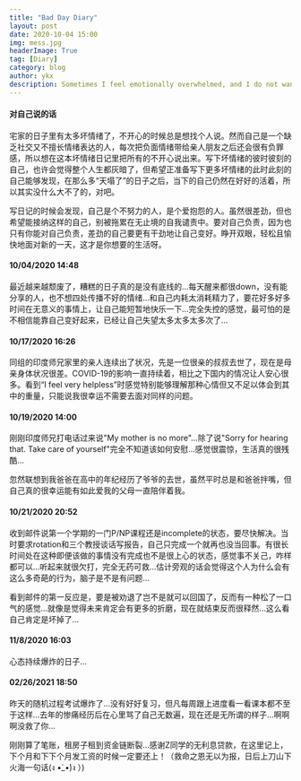 ```yaml
---
title: "Bad Day Diary"
layout: post
date: 2020-10-04 15:00
img: mess.jpg
headerImage: True
tag: [Diary]
category: blog
author: ykx
description: Sometimes I feel emotionally overwhelmed, and I do not want to share the bad experience with others. So I write those feelings here, making myself feel better.
---
```


#### 对自己说的话

宅家的日子里有太多坏情绪了，不开心的时候总是想找个人说。然而自己是一个缺乏社交又不擅长情绪表达的人，每次把负面情绪带给亲人朋友之后还会很有负罪感，所以想在这本坏情绪日记里把所有的不开心说出来。写下坏情绪的彼时彼刻的自己，也许会觉得整个人生都灰暗了，但希望正准备写下更多坏情绪的此时此刻的自己能够发现，在那么多“天塌了”的日子之后，当下的自己仍然在好好的活着，所以其实没什么大不了的，对吧。

写日记的时候会发现，自己是个不努力的人，是个爱抱怨的人。虽然很差劲，但也希望能接纳这样的自己，别被拖累在无止境的自我谴责中。要对自己负责，因为也只有你能对自己负责，差劲的自己要更有干劲地让自己变好。睁开双眼，轻松且愉快地面对新的一天，这才是你想要的生活呀。

#### 10/04/2020 14:48

最近越来越颓废了，糟糕的日子真的是没有底线的...每天醒来都很down，没有能分享的人，也不想四处传播不好的情绪...和自己内耗太消耗精力了，要花好多好多时间在无意义的事情上，让自己能短暂地快乐一下...完全失控的感觉，最可怕的是不相信能靠自己变好起来，已经让自己失望太多太多太多次了...

#### 10/17/2020 16:26

同组的印度师兄家里的亲人连续出了状况，先是一位很亲的叔叔去世了，现在是母亲身体状况很差。COVID-19的影响一直持续着，相比之下国内的情况让人安心很多。看到“I feel very helpless”时感觉特别能够理解那种心情但又不足以体会到其中的重量，只能说我很幸运不需要去面对同样的问题。

#### 10/19/2020 14:00

刚刚印度师兄打电话过来说"My mother is no more"...除了说"Sorry for hearing that. Take care of yourself"完全不知道该如何安慰...感觉很震惊，生活真的很残酷...

忽然联想到我爸爸在高中的年纪经历了爷爷的去世，虽然平时总是和爸爸拌嘴，但自己真的很幸运能有如此爱我的父母一直陪伴着我。

#### 10/21/2020 20:52

收到邮件说第一个学期的一门P/NP课程还是incomplete的状态，要尽快解决。当时要求rotation和三个教授谈话写报告，自己只完成一个就再也没当回事。有很长时间处在这种即便该做的事情没有完成也不是很上心的状态，感觉事不关己，咋样都可以...听起来就很欠打，完全无药可救...估计旁观的话会觉得这个人为什么会有这么多奇葩的行为，脑子是不是有问题...

看到邮件的第一反应是，要是被劝退了岂不是就可以回国了，反而有一种松了一口气的感觉...就像是觉得未来肯定会有更多的折磨，现在就结束反而很释然...这么看自己肯定是坏掉了...

#### 11/8/2020 16:03

心态持续爆炸的日子...


#### 02/26/2021 18:50

昨天的随机过程考试爆炸了...没有好好复习，但凡每周跟上进度看一看课本都不至于这样...去年的惨痛经历后在心里骂了自己无数遍，现在还是无所谓的样子...啊啊啊没救了你...

刚刚算了笔账，租房子租到资金链断裂...感谢Z同学的无利息贷款，在这里记上，下个月和下下个月发工资的时候一定要还上！（救命之恩无以为报，日后上刀山下火海一句话(ง •̀_•́)ง ）)

